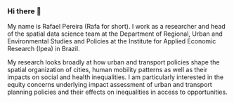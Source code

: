 ### Hi there 👋

My name is Rafael Pereira (Rafa for short). I work as a researcher and head of the spatial data science team at the Department of Regional, Urban and Environmental Studies and Policies at the Institute for Applied Economic Research (Ipea) in Brazil.

My research looks broadly at how urban and transport policies shape the spatial organization of cities, human mobility patterns as well as their impacts on social and health inequalities. I am particularly interested in the equity concerns underlying impact assessment of urban and transport planning policies and their effects on inequalities in access to opportunities.


<!--
**rafapereirabr/rafapereirabr** is a ✨ _special_ ✨ repository because its `README.md` (this file) appears on your GitHub profile.

Here are some ideas to get you started:

- 🔭 I’m currently working on ...
- 🌱 I’m currently learning ...
- 👯 I’m looking to collaborate on ...
- 🤔 I’m looking for help with ...
- 💬 Ask me about ...
- 📫 How to reach me: ...
- 😄 Pronouns: ...
- ⚡ Fun fact: ...
-->


<!-- social icons-->

[1.1]: https://www.iconsdb.com/icons/download/color/2E3949/twitter-4-32.png
[2.1]: https://www.iconsdb.com/icons/download/color/2E3949/linkedin-4-32.png
[3.1]: https://www.iconsdb.com/icons/download/color/2E3949/github-9-32.png
[4.1]: https://www.iconsdb.com/icons/download/color/2E3949/google-scholar-9-32.png


<!-- links to social-->
[1]: https://twitter.com/UrbanDemog
[2]: https://www.linkedin.com/in/rafael-h-m-pereira/
[3]: https://github.com/rafapereirabr
[4]: https://scholar.google.com/citations?user=dbRivsEAAAAJ&hl=en&oi=ao
